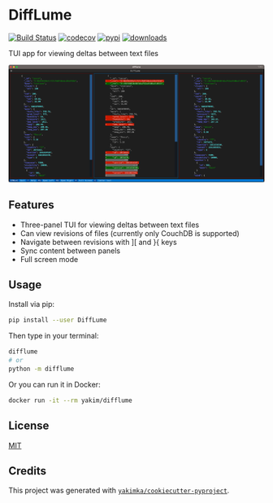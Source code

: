 # DiffLume

[![Build Status](https://github.com/yakimka/DiffLume/actions/workflows/workflow-ci.yml/badge.svg?branch=main&event=push)](https://github.com/yakimka/DiffLume/actions/workflows/workflow-ci.yml)
[![codecov](https://codecov.io/gh/yakimka/DiffLume/branch/main/graph/badge.svg)](https://codecov.io/gh/yakimka/DiffLume)
[![pypi](https://img.shields.io/pypi/v/DiffLume.svg)](https://pypi.org/project/DiffLume/)
[![downloads](https://static.pepy.tech/personalized-badge/DiffLume?period=total&units=none&left_color=grey&right_color=blue&left_text=downloads)](https://pepy.tech/project/DiffLume)

TUI app for viewing deltas between text files

![screenshot](assets/screenshot.png)

## Features

- Three-panel TUI for viewing deltas between text files
- Can view revisions of files (currently only CouchDB is supported)
- Navigate between revisions with ][ and }{ keys
- Sync content between panels
- Full screen mode

## Usage

Install via pip:

```bash
pip install --user DiffLume
```

Then type in your terminal:

```bash
difflume
# or
python -m difflume
```

Or you can run it in Docker:

```bash
docker run -it --rm yakim/difflume
```

## License

[MIT](https://github.com/yakimka/DiffLume/blob/main/LICENSE)


## Credits

This project was generated with [`yakimka/cookiecutter-pyproject`](https://github.com/yakimka/cookiecutter-pyproject).
